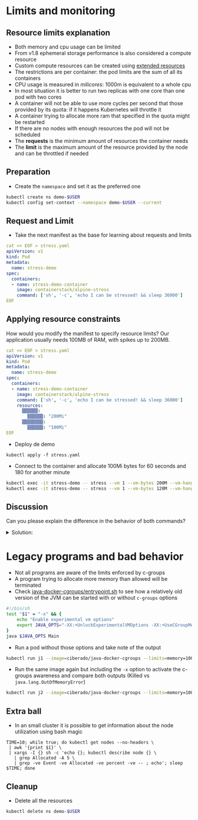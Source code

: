# Limits and monitoring

## Resource limits explanation

* Both memory and cpu usage can be limited
* From v1.8 ephemeral storage performance is also considered a compute resource
* Custom compute resources can be created using [extended resources](https://kubernetes.io/docs/concepts/configuration/manage-compute-resources-container/#cluster-level-extended-resources)
* The restrictions are per container: the pod limits are the sum of all its containers
* CPU usage is measured in *milicores*: 1000m is equivalent to a whole cpu
* In most situation it is better to run two replicas with one core than one pod with two cores
* A container will not be able to use more cycles per second that those provided by its quota: if it happens Kubernetes will throttle it
* A container trying to allocate more ram that specified in the quota might be restarted
* If there are no nodes with enough resources the pod will not be scheduled
* The **requests** is the minimum amount of resources the container needs
* The **limit** is the maximum amount of the resource provided by the node and can be throttled if needed


## Preparation

* Create the `namespace` and set it as the preferred one

```bash
kubectl create ns demo-$USER
kubectl config set-context --namespace demo-$USER --current
```

## Request and Limit


* Take the next manifest as the base for learning about requests and limits

```yaml
cat << EOF > stress.yaml
apiVersion: v1
kind: Pod
metadata:
  name: stress-demo
spec:
  containers:
  - name: stress-demo-container
    image: containerstack/alpine-stress
    command: ['sh', '-c', 'echo I can be stressed! && sleep 36000']
EOF
```

## Applying resource constraints

How would you modify the manifest to specify resource limits? Our application usually
needs 100MB of RAM, with spikes up to 200MB.

```yaml
cat << EOF > stress.yaml
apiVersion: v1
kind: Pod
metadata:
  name: stress-demo
spec:
  containers:
  - name: stress-demo-container
    image: containerstack/alpine-stress
    command: ['sh', '-c', 'echo I can be stressed! && sleep 36000']
    resources:
      ▒▒▒▒▒▒:
        ▒▒▒▒▒▒: "200Mi"
      ▒▒▒▒▒▒▒▒:
        ▒▒▒▒▒▒: "100Mi"
EOF
```

* Deploy de demo

```
kubectl apply -f stress.yaml
```

* Connect to the container and allocate 100Mi bytes for 60 seconds and 180 for another minute

```bash
kubectl exec -it stress-demo -- stress --vm 1 --vm-bytes 200M --vm-hang 60 -t 60 -v
kubectl exec -it stress-demo -- stress --vm 1 --vm-bytes 120M --vm-hang 60 -t 60 -v
```

## Discussion

Can you please explain the difference in the behavior of both commands?

<details>
<summary>
Solution:
</summary>

▒▒▒ ▒▒▒▒▒ ▒▒▒ ▒▒▒▒ ▒▒ ▒▒▒▒▒▒▒▒, ▒▒ `▒▒▒▒▒▒` ▒▒▒▒▒▒▒▒▒▒▒ ▒▒▒▒ ▒▒ ▒▒▒▒ ▒▒▒ ▒▒▒▒ ▒▒▒▒▒▒ ▒▒▒▒
▒▒▒▒▒▒ ▒▒ ▒▒ ▒▒▒▒▒▒▒▒▒ (▒▒ ▒▒▒▒▒▒▒ ▒▒▒ ▒▒▒▒▒▒ ▒▒ ▒▒▒ ▒▒▒▒▒▒▒▒▒ `▒-▒▒▒▒▒`). ▒▒ ▒▒ ▒▒▒▒▒▒▒▒▒
▒▒ ▒▒▒ ▒▒▒ ▒▒▒ ▒▒ ▒▒ ▒▒▒▒▒▒ ▒▒▒▒ ▒▒▒▒▒▒, ▒▒ ▒▒▒▒▒ ▒▒▒'▒ ▒▒▒▒▒ ▒▒▒▒▒▒▒▒▒ ▒▒▒▒▒▒▒.

</details>

# Legacy programs and bad behavior

* Not all programs are aware of the limits enforced by c-groups
* A program trying to allocate more memory than allowed will be terminated
* Check [java-docker-cgroups/entrypoint.sh](https://github.com/ciberado/java-docker-cgroups/blob/master/entrypoint.sh) to see how a relatively old version of the JVM can be started with or without `c-groups` options

```bash
#!/bin/sh
test "$1" = "-x" && {
	echo "Enable experimental vm options"
	export JAVA_OPTS="-XX:+UnlockExperimentalVMOptions -XX:+UseCGroupMemoryLimitForHeap -XX:MaxRAMFraction=1 -XX:+UseG1GC"
}
java $JAVA_OPTS Main
```

* Run a pod without those options and take note of the output

```bash
kubectl run j1 --image=ciberado/java-docker-cgroups --limits=memory=100Mi -it --restart=Never
```

* Run the same image again but including the `-x` option to activate the c-groups awareness and compare both outputs (Killed vs `java.lang.OutOfMemoryError`)

```bash
kubectl run j2 --image=ciberado/java-docker-cgroups --limits=memory=100Mi -it --restart=Never -- -x
```
  
## Extra ball

* In an small cluster it is possible to get information about the node utilization using bash magic

```
TIME=10; while true; do kubectl get nodes --no-headers \
 | awk '{print $1}' \
 | xargs -I {} sh -c 'echo {}; kubectl describe node {} \
   | grep Allocated -A 5 \
   | grep -ve Event -ve Allocated -ve percent -ve -- ; echo'; sleep $TIME; done
```

## Cleanup

* Delete all the resources

```bash
kubectl delete ns demo-$USER
```
